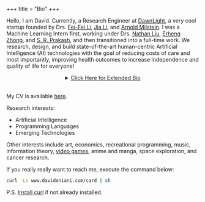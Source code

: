 +++
title = "Bio"
+++

Hello, I am David. Currently, a Research Engineer at [DawnLight][dawnlight], a
very cool startup founded by Drs. [Fei-Fei Li][feifei], [Jia Li][jia], and
[Arnold Milstein][arnold]. I was a Machine Learning Intern first, working under
Drs. [Nathan Liu][nathan], [Erheng Zhong][erheng], and [S. R.
Prakash][prakash], and then transitioned into a full-time work. We research,
design, and build state-of-the-art human-centric Artificial Intelligence (AI)
technologies with the goal of reducing costs of care and most importantly,
improving health outcomes to increase independence and quality of life for
everyone!

<details>
<summary align="center"><u>Click Here for Extended Bio</u></summary>
<p>

Previously, I did an R&D work for [Mayo Clinic][mayo], where I first-authored
several papers that got accepted at the world's leading AI and Biomedical
Informatics conferences and journals, such as [ACM-BCB][acmbcb],
[JAMIA][jamia], etc. I worked directly under Drs. [Feichen Shen][feichen] and
[Yanshan Wang][yanshan] in the division of Dr. [Hongfang Liu][hongfang].

I hold a bachelor's degree in both Computer Science and Mathematics from
[Luther College][luther], a small liberal arts college located in picturesque
Decorah, IA. During my time at college, I did collaborative and individual
research in Topology (math), Automated Unit Testing, AI and authorship
attribution, and Programming Languages and Type Theory. As the final Computer
Science project, my team and I have built [Luther Navigator][luthernavigator],
a project that seeks to provide students a way to share their experiences
abroad.

Prior to college, I was a college dropout (I dropped out from a Georgian
college and eventually obtained my bachelor's from the US college) and worked
as a Salesman and Marketing Coordinator at [Insta][insta], a reputable
Electrical Engineering, Smart Home, and Automation company headquartered in
Tbilisi, Georgia. I have also founded a [startup][warbler], had [another
startup][unleash] project, and did some Graphic Design freelancing work.

While in high school, I have competed in national mathematical Olympiad of
Georgia and was a five-time finalist (back-to-back five times). I was also an
IMO and IPhO nominee for the national team of Georgia. Though, I focused more
on general education and never really dedicated a lot of time to math and
physics. This has ultimately earned me a gold medal for academic excellence
(granted to a handful of graduates in the country), but likely cost me
international competition medals in math and physics.

Before all that, I was a die hard football (actual football) amateur player and
fan.
</p>
</details>

<br>

My CV is available [here](cv.pdf).

Research interests:

- Artificial Intelligence
- Programming Languages
- Emerging Technologies

Other interests include art, economics, recreational programming, music,
information theory, [video games](gaming), anime and manga, space exploration,
and cancer research.

If you really really want to reach me, execute the command below:

```sh
curl -Ls www.davidoniani.com/card | sh
```

P.S. [Install curl](https://curl.haxx.se/docs/install.html) if not already
installed.

[dawnlight]: https://www.dawnlight.com/home
[feifei]: https://profiles.stanford.edu/fei-fei-li
[jia]: http://vision.stanford.edu/lijiali/
[arnold]: https://profiles.stanford.edu/arnold-milstein
[nathan]: https://scholar.google.com/citations?user=OKjAP7AAAAAJ&hl=en
[erheng]: https://scholar.google.com/citations?user=lEIE6H0AAAAJ&hl=en
[prakash]: https://www.researchgate.net/profile/S-R-Prakash
[mayo]: https://www.mayo.edu/research/departments-divisions/department-health-sciences-research/digital-health-sciences/about
[acmbcb]: https://acm-bcb.org/
[jamia]: https://academic.oup.com/jamia
[feichen]: https://www.mayo.edu/research/faculty/shen-feichen-ph-d/bio-20238745
[yanshan]: https://www.mayo.edu/research/faculty/wang-yanshan-ph-d/bio-20199713
[hongfang]: https://www.mayo.edu/research/faculty/liu-hongfang-ph-d/bio-00055092
[luther]: https://www.luther.edu/
[luthernavigator]: https://www.luthernavigator.com/
[insta]: https://www.insta.ge/?v=7516fd43adaa
[warbler]: https://www.linkedin.com/company/warblerltd
[unleash]: https://www.unleashar.net/
